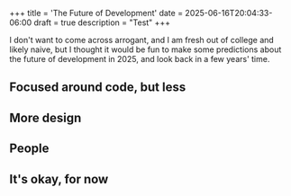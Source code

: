 +++
title = 'The Future of Development'
date = 2025-06-16T20:04:33-06:00
draft = true
description = "Test"
+++

I don't want to come across arrogant, and I am fresh out of college
and likely naive, but I thought it would be fun to make some predictions
about the future of development in 2025, and look back in a few years' time.

## Focused around code, but less

## More design

## People

## It's okay, for now

<!-- Reading code and understanding it quickly is going to be the main skill of the post-LLM developer's toolkit. Currently the best way to learn how to read and understand code quickly is by writing lots of code but I think that it's possible that there will be people in the future who suck at writing code but are good at reading it. -->


<!-- The future of development/SWE/my predictions:
- Focused around code, but less
- More product, more design, more people
- People don’t care (yet)
- The post LLM world/Sumner’s quote -->
